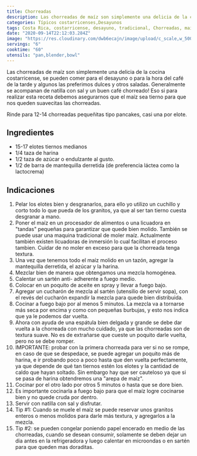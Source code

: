 ```yaml
---
title: Chorreadas
description: Las chorreadas de maíz son simplemente una delicia de la cocina costarricense, se pueden comer para el desayuno o para la hora del café de la tarde!
categories: Típicos costarricenses,Desayunos
tags: Costa Rica, costarricense, desayuno, tradicional, Chorreadas, maíz
date: "2020-09-14T22:12:03.284Z"
image: "https://res.cloudinary.com/dwb6ecajn/image/upload/c_scale,w_500/v1600064759/cocinaQ/Chorreadas/Chorreada2-main_wqpzoo.jpg"
servings: "6"
cooktime: "60"
utensils: "pan,blender,bowl"
---
```

Las chorreadas de maíz son simplemente una delicia de la cocina costarricense, se pueden comer para el desayuno o para la hora del café de la tarde y algunos las preferimos dulces y otros saladas. Generalmente se acompanan de natilla con sal y un buen café chorreado! Eso si para realizar esta receta debemos asegurarnos que el maíz sea tierno para que nos queden suavecitas las chorreadas.

Rinde para 12-14 chorreadas pequeñitas tipo pancakes, casi una por elote.

## Ingredientes

- 15-17 elotes tiernos medianos
- 1/4 taza de harina
- 1/2 taza de azúcar o endulzante al gusto.
- 1/2 de barra de mantequilla derretida (de preferencia láctea como la lactocrema)

## Indicaciones

1. Pelar los elotes bien y desgranarlos, para ello yo utilizo un cuchillo y corto todo lo que pueda de los granitos, ya que al ser tan tierno cuesta desgranar a mano.
2. Poner el maíz en un procesador de alimentos o una licuadora en "tandas" pequeñas para garantizar que quede bien molido. También se puede usar una maquina tradicional de moler maíz. Actualmente también existen licuadoras de inmersión lo cual facilitan el proceso tambien. Cuidar de no moler en exceso para que la chorreada tenga textura.
3. Una vez que tenemos todo el maíz molido en un tazón,  agregar la mantequilla derretida, el azúcar y la harina.
4. Mezclar bien de manera que obtengamos una mezcla homogénea.
5. Calentar un sartén anti- adherente a fuego medio.
6. Colocar en  un poquito de aceite en spray y llevar a fuego bajo.
7. Agregar un cucharón de mezcla al sartén (utensilio de servir sopa), con el revés del cucharón expandir la mezcla para quede bien distribuida.
8. Cocinar a fuego bajo por al menos 5 minutos. La mezcla va a tornarse más seca por encima y como con pequeñas burbujas, y esto nos indica que ya le podemos dar vuelta.
9. Ahora con ayuda de una espátula bien delgada y grande se debe dar vuelta a la chorreada con mucho cuidado, ya que las chorreadas son de textura suave. No es de extrañarse que cueste un poquito darle vuelta, pero no se debe romper.
10. IMPORTANTE: probar con la primera chorreada para ver si no se rompe, en caso de que se despedace, se puede agregar un poquito más de harina, e ir probando poco a poco hasta que den vuelta perfectamente, ya que depende de qué tan tiernos estén los elotes y la cantidad de caldo que hayan soltado. Sin embargo hay que ser cauteloso ya que si se pasa de harina obtendremos una "arepa de maíz".
11. Cocinar por el otro lado por otros 5 minutos o  hasta que se dore bien.
12. Es importante cocinarla a fuego bajo para que el maíz logre cocinarse bien y no quede cruda por dentro.
13. Servir con natilla con sal y disfrutar.
14. Tip #1: Cuando se muele el maíz se puede reservar unos granitos enteros o menos molidos para darle más textura, y agregarlos a la mezcla.
15. Tip #2: se pueden congelar poniendo papel encerado en medio de las chorreadas, cuando se desean consumir, solamente se deben dejar un dia antes en la refrigeradora y luego calentar en microondas o en sartén para que queden mas doraditas.

